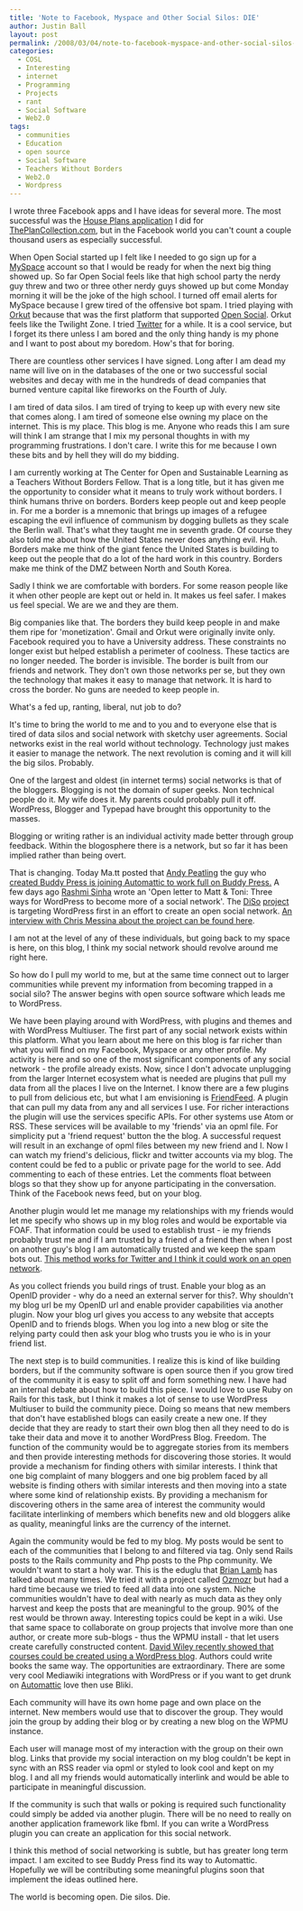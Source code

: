 ```yaml
---
title: 'Note to Facebook, Myspace and Other Social Silos: DIE'
author: Justin Ball
layout: post
permalink: /2008/03/04/note-to-facebook-myspace-and-other-social-silos-die/
categories:
  - COSL
  - Interesting
  - internet
  - Programming
  - Projects
  - rant
  - Social Software
  - Web2.0
tags:
  - communities
  - Education
  - open source
  - Social Software
  - Teachers Without Borders
  - Web2.0
  - Wordpress
---
```


I wrote three Facebook apps and I have ideas for several more. The most successful was the [House Plans application][1] I did for [ThePlanCollection.com][2], but in the Facebook world you can't count a couple thousand users as especially successful.

 [1]: http://apps.facebook.com/house-plans/
 [2]: http://www.theplancollection.com/

When Open Social started up I felt like I needed to go sign up for a [MySpace][3] account so that I would be ready for when the next big thing showed up. So far Open Social feels like that high school party the nerdy guy threw and two or three other nerdy guys showed up but come Monday morning it will be the joke of the high school. I turned off email alerts for MySpace because I grew tired of the offensive bot spam. I tried playing with [Orkut][4] because that was the first platform that supported [Open Social][5]. Orkut feels like the Twilight Zone. I tried [Twitter][6] for a while. It is a cool service, but I forget its there unless I am bored and the only thing handy is my phone and I want to post about my boredom. How's that for boring.

 [3]: http://www.myspace.com
 [4]: http://www.orkut.com/Home.aspx
 [5]: http://code.google.com/apis/opensocial/
 [6]: http://twitter.com/jbasdf

There are countless other services I have signed. Long after I am dead my name will live on in the databases of the one or two successful social websites and decay with me in the hundreds of dead companies that burned venture capital like fireworks on the Fourth of July.

I am tired of data silos. I am tired of trying to keep up with every new site that comes along. I am tired of someone else owning my place on the internet. This is my place. This blog is me. Anyone who reads this I am sure will think I am strange that I mix my personal thoughts in with my programming frustrations. I don't care. I write this for me because I own these bits and by hell they will do my bidding.

I am currently working at The Center for Open and Sustainable Learning as a Teachers Without Borders Fellow. That is a long title, but it has given me the opportunity to consider what it means to truly work without borders. I think humans thrive on borders. Borders keep people out and keep people in. For me a border is a mnemonic that brings up images of a refugee escaping the evil influence of communism by dogging bullets as they scale the Berlin wall. That's what they taught me in seventh grade. Of course they also told me about how the United States never does anything evil. Huh. Borders make me think of the giant fence the United States is building to keep out the people that do a lot of the hard work in this country. Borders make me think of the DMZ between North and South Korea.

Sadly I think we are comfortable with borders. For some reason people like it when other people are kept out or held in. It makes us feel safer. I makes us feel special. We are we and they are them.

Big companies like that. The borders they build keep people in and make them ripe for 'monetization'. Gmail and Orkut were originally invite only. Facebook required you to have a University address. These constraints no longer exist but helped establish a perimeter of coolness. These tactics are no longer needed. The border is invisible. The border is built from our friends and network. They don't own those networks per se, but they own the technology that makes it easy to manage that network. It is hard to cross the border. No guns are needed to keep people in.

What's a fed up, ranting, liberal, nut job to do?

It's time to bring the world to me and to you and to everyone else that is tired of data silos and social network with sketchy user agreements. Social networks exist in the real world without technology. Technology just makes it easier to manage the network. The next revolution is coming and it will kill the big silos. Probably.

One of the largest and oldest (in internet terms) social networks is that of the bloggers. Blogging is not the domain of super geeks. Non technical people do it. My wife does it. My parents could probably pull it off. WordPress, Blogger and Typepad have brought this opportunity to the masses.

Blogging or writing rather is an individual activity made better through group feedback. Within the blogosphere there is a network, but so far it has been implied rather than being overt.

That is changing. Today Ma.tt posted that [Andy Peatling][7] the guy who [created Buddy Press is joining Automattic to work full on Buddy Press.][8] A few days ago [Rashmi Sinha][9] wrote an 'Open letter to Matt & Toni: Three ways for WordPress to become more of a social network'. The [DiSo][10] [project][11] is targeting WordPress first in an effort to create an open social network. [An interview with Chris Messina about the project can be found here][12].

 [7]: http://blazenewmedia.com/
 [8]: http://ma.tt/2008/03/backing-buddypress/
 [9]: http://www.rashmisinha.com/2008/02/wordpress-social-network/
 [10]: http://diso-project.org/
 [11]: http://factoryjoe.com/blog/2007/12/06/oauth-10-openid-20-and-up-next-diso/
 [12]: http://factoryjoe.com/blog/2008/01/23/the-existential-diso-interview/

I am not at the level of any of these individuals, but going back to my space is here, on this blog, I think my social network should revolve around me right here.

So how do I pull my world to me, but at the same time connect out to larger communities while prevent my information from becoming trapped in a social silo? The answer begins with open source software which leads me to WordPress.

We have been playing around with WordPress, with plugins and themes and with WordPress Multiuser. The first part of any social network exists within this platform. What you learn about me here on this blog is far richer than what you will find on my Facebook, Myspace or any other profile. My activity is here and so one of the most significant components of any social network - the profile already exists. Now, since I don't advocate unplugging from the larger Internet ecosystem what is needed are plugins that pull my data from all the places I live on the Internet. I know there are a few plugins to pull from delicious etc, but what I am envisioning is [FriendFeed][13]. A plugin that can pull my data from any and all services I use. For richer interactions the plugin will use the services specific APIs. For other systems use Atom or RSS. These services will be available to my 'friends' via an opml file. For simplicity put a 'friend request' button the the blog. A successful request will result in an exchange of opml files between my new friend and I. Now I can watch my friend's delicious, flickr and twitter accounts via my blog. The content could be fed to a public or private page for the world to see. Add commenting to each of these entries. Let the comments float between blogs so that they show up for anyone participating in the conversation. Think of the Facebook news feed, but on your blog.

 [13]: http://friendfeed.com/

Another plugin would let me manage my relationships with my friends would let me specify who shows up in my blog roles and would be exportable via FOAF. That information could be used to establish trust - ie my friends probably trust me and if I am trusted by a friend of a friend then when I post on another guy's blog I am automatically trusted and we keep the spam bots out. [This method works for Twitter and I think it could work on an open network][14].

 [14]: http://www.russellbeattie.com/blog/nearly-a-million-users-and-no-spam-or-trolls

As you collect friends you build rings of trust. Enable your blog as an OpenID provider - why do a need an external server for this?. Why shouldn't my blog url be my OpenID url and enable provider capabilities via another plugin. Now your blog url gives you access to any website that accepts OpenID and to friends blogs. When you log into a new blog or site the relying party could then ask your blog who trusts you ie who is in your friend list.

The next step is to build communities. I realize this is kind of like building borders, but if the community software is open source then if you grow tired of the community it is easy to split off and form something new. I have had an internal debate about how to build this piece. I would love to use Ruby on Rails for this task, but I think it makes a lot of sense to use WordPress Multiuser to build the community piece. Doing so means that new members that don't have established blogs can easily create a new one. If they decide that they are ready to start their own blog then all they need to do is take their data and move it to another WordPress Blog. Freedom. The function of the community would be to aggregate stories from its members and then provide interesting methods for discovering those stories. It would provide a mechanism for finding others with similar interests. I think that one big complaint of many bloggers and one big problem faced by all website is finding others with similar interests and then moving into a state where some kind of relationship exists. By providing a mechanism for discovering others in the same area of interest the community would facilitate interlinking of members which benefits new and old bloggers alike as quality, meaningful links are the currency of the internet.

Again the community would be fed to my blog. My posts would be sent to each of the communities that I belong to and filtered via tag. Only send Rails posts to the Rails community and Php posts to the Php community. We wouldn't want to start a holy war. This is the eduglu that [Brian Lamb][15] has talked about many times. We tried it with a project called [Ozmozr][16] but had a hard time because we tried to feed all data into one system. Niche communities wouldn't have to deal with nearly as much data as they only harvest and keep the posts that are meaningful to the group. 90% of the rest would be thrown away. Interesting topics could be kept in a wiki. Use that same space to collaborate on group projects that involve more than one author, or create more sub-blogs - thus the WPMU install - that let users create carefully constructed content. [David Wiley recently showed that courses could be created using a WordPress blog][17]. Authors could write books the same way. The opportunities are extraordinary. There are some very cool Mediawiki integrations with WordPress or if you want to get drunk on [Automattic][18] love then use Bliki.

 [15]: http://weblogs.elearning.ubc.ca/brian/
 [16]: http://www.ozmozr.com
 [17]: http://newmediaocw.wordpress.com/
 [18]: http://automattic.com/

Each community will have its own home page and own place on the internet. New members would use that to discover the group. They would join the group by adding their blog or by creating a new blog on the WPMU instance.

Each user will manage most of my interaction with the group on their own blog. Links that provide my social interaction on my blog couldn't be kept in sync with an RSS reader via opml or styled to look cool and kept on my blog. I and all my friends would automatically interlink and would be able to participate in meaningful discussion.

If the community is such that walls or poking is required such functionality could simply be added via another plugin. There will be no need to really on another application framework like fbml. If you can write a WordPress plugin you can create an application for this social network.

I think this method of social networking is subtle, but has greater long term impact. I am excited to see Buddy Press find its way to Automattic. Hopefully we will be contributing some meaningful plugins soon that implement the ideas outlined here.

The world is becoming open. Die silos. Die.
